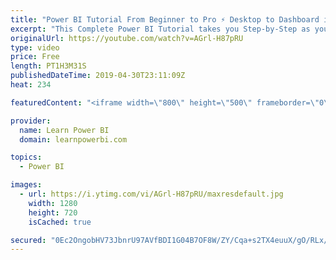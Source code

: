 ```yaml
---
title: "Power BI Tutorial From Beginner to Pro ⚡ Desktop to Dashboard in 60 Minutes ⏰"
excerpt: "This Complete Power BI Tutorial takes you Step-by-Step as you use Power BI Desktop to create a beautiful Power BI Dashboard. 👉 Download Power BI Files in Video at https://web.learnpowerbi.com/download?content=20190501  ✅ Subscribe to always get my latest videos: https://www.youtube.com/powerbipro?sub_confirmation=1"
originalUrl: https://youtube.com/watch?v=AGrl-H87pRU
type: video
price: Free
length: PT1H3M31S
publishedDateTime: 2019-04-30T23:11:09Z
heat: 234

featuredContent: "<iframe width=\"800\" height=\"500\" frameborder=\"0\" src=\"https://www.youtube.com/embed/AGrl-H87pRU\" allow=\"accelerometer; autoplay; encrypted-media; gyroscope; picture-in-picture\" allowfullscreen></iframe>"

provider:
  name: Learn Power BI
  domain: learnpowerbi.com

topics:
  - Power BI

images:
  - url: https://i.ytimg.com/vi/AGrl-H87pRU/maxresdefault.jpg
    width: 1280
    height: 720
    isCached: true

secured: "0Ec2OngobHV73JbnrU97AVfBDI1G04B7OF8W/ZY/Cqa+s2TX4euuX/gO/RLx/55jpc+fqT0OP1JTye6sQclufY0UjimqYtdJjfLNegSZKB3AEvvXzjwRh7iI+EdaqdKtTPIA5ugTkYeVuPv5mIq7fvCwDYfTakm5g8s8dy+w9VI0mk0/sHmxfraupFc86wl8n8tjGzeXpfkyy2pO7U8xYzYL9MD/L9+XvJcRW5vtX0490SERltWswUHubSOCrAVzdr0MicCAT2wTXdEE1pNeUxw28T2BP17j57nVcb2Fe4eRpp/QKrIkxNJeeLq+D4XyFvDKrfS1E22s7wLI2CeuGTvCIgNWrxekfzwIirUsiJBxzTywqTsRhDKqkZcHBCL0WzEmjSe0y7zXODfxvKWYHBbEDyImu+Q1XtnupjB+ylxTyp3p4UK1IB5NIZH1gWhE;7vlRtvonv1GnNKTjGkHFFw=="
---
```


